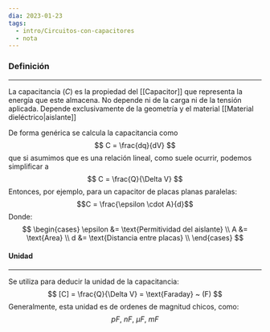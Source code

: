 ```yaml
---
dia: 2023-01-23
tags:
  - intro/Circuitos-con-capacitores
  - nota
---
```

### Definición
---
La capacitancia ($C$) es la propiedad del [[Capacitor]] que representa la energía que este almacena.
No depende ni de la carga ni de la tensión aplicada. Depende exclusivamente de la geometría y el material [[Material dieléctrico|aislante]]

De forma genérica se calcula la capacitancia como $$ C = \frac{dq}{dV} $$ que si asumimos que es una relación lineal, como suele ocurrir, podemos simplificar a $$ C = \frac{Q}{\Delta V} $$
Entonces, por ejemplo, para un capacitor de placas planas paralelas:
$$C = \frac{\epsilon \cdot A}{d}$$
Donde:
$$ 
\begin{cases}
\epsilon &= \text{Permitividad del aislante} \\
A &= \text{Area} \\
d &= \text{Distancia entre placas} \\ 
\end{cases}
$$

#### Unidad
---
Se utiliza para deducir la unidad de la capacitancia:
$$ [C] = \frac{Q}{\Delta V} = \text{Faraday} ~ (F) $$
Generalmente, esta unidad es de ordenes de magnitud chicos, como:
$$ pF, ~ nF, ~ \mu F, ~ mF $$

